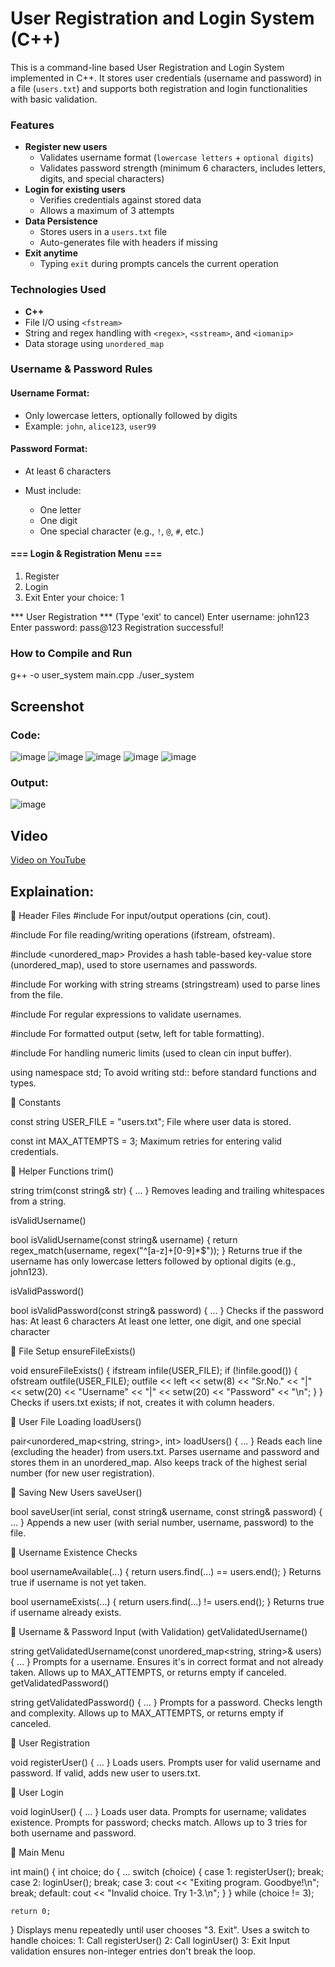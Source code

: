 # User Registration and Login System (C++)

This is a command-line based User Registration and Login System implemented in C++. It stores user credentials (username and password) in a file (`users.txt`) and supports both registration and login functionalities with basic validation.

### Features

* **Register new users**
  * Validates username format (`lowercase letters` + `optional digits`)
  * Validates password strength (minimum 6 characters, includes letters, digits, and special characters)
* **Login for existing users**
  * Verifies credentials against stored data
  * Allows a maximum of 3 attempts
* **Data Persistence**
  * Stores users in a `users.txt` file
  * Auto-generates file with headers if missing
* **Exit anytime**
  * Typing `exit` during prompts cancels the current operation

### Technologies Used

* **C++**
* File I/O using `<fstream>`
* String and regex handling with `<regex>`, `<sstream>`, and `<iomanip>`
* Data storage using `unordered_map`

### Username & Password Rules

#### Username Format:

* Only lowercase letters, optionally followed by digits
* Example: `john`, `alice123`, `user99`

#### Password Format:

* At least 6 characters
* Must include:

  * One letter
  * One digit
  * One special character (e.g., `!`, `@`, `#`, etc.)

#### === Login & Registration Menu ===

1. Register
2. Login
3. Exit
   Enter your choice: 1

*** User Registration ***
(Type 'exit' to cancel)
Enter username: john123
Enter password: pass@123
Registration successful!

### How to Compile and Run

g++ -o user_system main.cpp
./user_system

## Screenshot
### Code:
![image](https://github.com/ashishyadav-1510/CodeAlpha_Login_and_Registration_System/blob/main/Screenshot/Screenshot%202025-07-19%20111340.png?raw=true)
![image](https://github.com/ashishyadav-1510/CodeAlpha_Login_and_Registration_System/blob/main/Screenshot/Screenshot%202025-07-19%20111359.png?raw=true)
![image](https://github.com/ashishyadav-1510/CodeAlpha_Login_and_Registration_System/blob/main/Screenshot/Screenshot%202025-07-19%20111453.png?raw=true)
![image](https://github.com/ashishyadav-1510/CodeAlpha_Login_and_Registration_System/blob/main/Screenshot/Screenshot%202025-07-19%20111531.png?raw=true)
![image](https://github.com/ashishyadav-1510/CodeAlpha_Login_and_Registration_System/blob/main/Screenshot/Screenshot%202025-07-19%20111557.png?raw=true)

### Output:
![image](https://github.com/ashishyadav-1510/CodeAlpha_Login_and_Registration_System/blob/main/Screenshot/Screenshot%202025-07-19%20111637.png?raw=true)

## Video

[Video on YouTube](https://youtu.be/jQrXqpOFKA0)

## Explaination:

🔹 Header Files
#include <iostream>
For input/output operations (cin, cout).

#include <fstream>
For file reading/writing operations (ifstream, ofstream).

#include <unordered_map>
Provides a hash table-based key-value store (unordered_map), used to store usernames and passwords.

#include <sstream>
For working with string streams (stringstream) used to parse lines from the file.

#include <regex>
For regular expressions to validate usernames.

#include <iomanip>
For formatted output (setw, left for table formatting).

#include <limits>
For handling numeric limits (used to clean cin input buffer).

using namespace std;
To avoid writing std:: before standard functions and types.

🔹 Constants

const string USER_FILE = "users.txt";
File where user data is stored.

const int MAX_ATTEMPTS = 3;
Maximum retries for entering valid credentials.

🔹 Helper Functions
trim()

string trim(const string& str) { ... }
Removes leading and trailing whitespaces from a string.

isValidUsername()

bool isValidUsername(const string& username) {
    return regex_match(username, regex("^[a-z]+[0-9]*$"));
}
Returns true if the username has only lowercase letters followed by optional digits (e.g., john123).

isValidPassword()

bool isValidPassword(const string& password) { ... }
Checks if the password has:
At least 6 characters
At least one letter, one digit, and one special character

🔹 File Setup
ensureFileExists()

void ensureFileExists() {
    ifstream infile(USER_FILE);
    if (!infile.good()) {
        ofstream outfile(USER_FILE);
        outfile << left << setw(8) << "Sr.No." << "|"
                << setw(20) << "Username" << "|"
                << setw(20) << "Password" << "\n";
    }
}
Checks if users.txt exists; if not, creates it with column headers.

🔹 User File Loading
loadUsers()

pair<unordered_map<string, string>, int> loadUsers() { ... }
Reads each line (excluding the header) from users.txt.
Parses username and password and stores them in an unordered_map.
Also keeps track of the highest serial number (for new user registration).

🔹 Saving New Users
saveUser()

bool saveUser(int serial, const string& username, const string& password) { ... }
Appends a new user (with serial number, username, password) to the file.

🔹 Username Existence Checks

bool usernameAvailable(...) { return users.find(...) == users.end(); }
Returns true if username is not yet taken.

bool usernameExists(...) { return users.find(...) != users.end(); }
Returns true if username already exists.

🔹 Username & Password Input (with Validation)
getValidatedUsername()

string getValidatedUsername(const unordered_map<string, string>& users) { ... }
Prompts for a username.
Ensures it's in correct format and not already taken.
Allows up to MAX_ATTEMPTS, or returns empty if canceled.
getValidatedPassword()

string getValidatedPassword() { ... }
Prompts for a password.
Checks length and complexity.
Allows up to MAX_ATTEMPTS, or returns empty if canceled.

🔹 User Registration

void registerUser() { ... }
Loads users.
Prompts user for valid username and password.
If valid, adds new user to users.txt.

🔹 User Login

void loginUser() { ... }
Loads user data.
Prompts for username; validates existence.
Prompts for password; checks match.
Allows up to 3 tries for both username and password.

🔹 Main Menu

int main() {
    int choice;
    do {
        ...
        switch (choice) {
            case 1: registerUser(); break;
            case 2: loginUser(); break;
            case 3: cout << "Exiting program. Goodbye!\n"; break;
            default: cout << "Invalid choice. Try 1-3.\n";
        }
    } while (choice != 3);

    return 0;
}
Displays menu repeatedly until user chooses "3. Exit".
Uses a switch to handle choices:
1: Call registerUser()
2: Call loginUser()
3: Exit
Input validation ensures non-integer entries don't break the loop.

